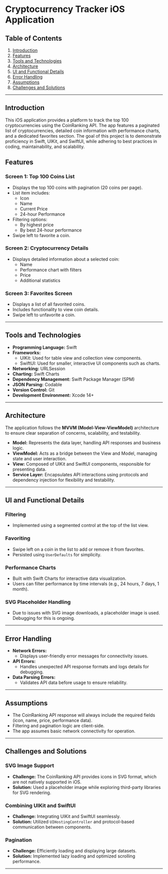 # Cryptocurrency Tracker iOS Application

## Table of Contents

1. [Introduction](#introduction)
2. [Features](#features)
3. [Tools and Technologies](#tools-and-technologies)
4. [Architecture](#architecture)
5. [UI and Functional Details](#ui-and-functional-details)
6. [Error Handling](#error-handling)
7. [Assumptions](#assumptions)
8. [Challenges and Solutions](#challenges-and-solutions)

---

## Introduction

This iOS application provides a platform to track the top 100 cryptocurrencies using the CoinRanking API. The app features a paginated list of cryptocurrencies, detailed coin information with performance charts, and a dedicated favorites section. The goal of this project is to demonstrate proficiency in Swift, UIKit, and SwiftUI, while adhering to best practices in coding, maintainability, and scalability.

## Features

### Screen 1: Top 100 Coins List
- Displays the top 100 coins with pagination (20 coins per page).
- List item includes:
  - Icon
  - Name
  - Current Price
  - 24-hour Performance
- Filtering options:
  - By highest price
  - By best 24-hour performance
- Swipe left to favorite a coin.

### Screen 2: Cryptocurrency Details
- Displays detailed information about a selected coin:
  - Name
  - Performance chart with filters
  - Price
  - Additional statistics

### Screen 3: Favorites Screen
- Displays a list of all favorited coins.
- Includes functionality to view coin details.
- Swipe left to unfavorite a coin.

---

## Tools and Technologies

- **Programming Language:** Swift
- **Frameworks:**
  - UIKit: Used for table view and collection view components.
  - SwiftUI: Used for smaller, interactive UI components such as charts.
- **Networking:** URLSession
- **Charting:** Swift Charts
- **Dependency Management:** Swift Package Manager (SPM)
- **JSON Parsing:** Codable
- **Version Control:** Git
- **Development Environment:** Xcode 14+

---

## Architecture

The application follows the **MVVM (Model-View-ViewModel)** architecture to ensure clear separation of concerns, scalability, and testability. 

- **Model:** Represents the data layer, handling API responses and business logic.
- **ViewModel:** Acts as a bridge between the View and Model, managing state and user interaction.
- **View:** Composed of UIKit and SwiftUI components, responsible for presenting data.
- **Service Layer:** Encapsulates API interactions using protocols and dependency injection for flexibility and testability.

---

## UI and Functional Details

### Filtering
- Implemented using a segmented control at the top of the list view.

### Favoriting
- Swipe left on a coin in the list to add or remove it from favorites.
- Persisted using `UserDefaults` for simplicity.

### Performance Charts
- Built with Swift Charts for interactive data visualization.
- Users can filter performance by time intervals (e.g., 24 hours, 7 days, 1 month).

### SVG Placeholder Handling
- Due to issues with SVG image downloads, a placeholder image is used. Debugging for this is ongoing.

---

## Error Handling

- **Network Errors:**
  - Displays user-friendly error messages for connectivity issues.
- **API Errors:**
  - Handles unexpected API response formats and logs details for debugging.
- **Data Parsing Errors:**
  - Validates API data before usage to ensure reliability.

---

## Assumptions

- The CoinRanking API response will always include the required fields (icon, name, price, performance data).
- Filtering and pagination logic are client-side.
- The app assumes basic network connectivity for operation.

---

## Challenges and Solutions

### SVG Image Support
- **Challenge:** The CoinRanking API provides icons in SVG format, which are not natively supported in iOS.
- **Solution:** Used a placeholder image while exploring third-party libraries for SVG rendering.

### Combining UIKit and SwiftUI
- **Challenge:** Integrating UIKit and SwiftUI seamlessly.
- **Solution:** Utilized `UIHostingController` and protocol-based communication between components.

### Pagination
- **Challenge:** Efficiently loading and displaying large datasets.
- **Solution:** Implemented lazy loading and optimized scrolling performance.

---
